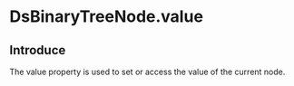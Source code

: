 # DsBinaryTreeNode.value

## Introduce

The value property is used to set or access the value of the current node.
